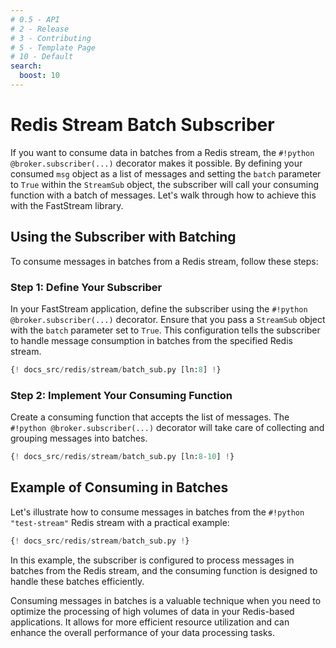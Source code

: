 ```yaml
---
# 0.5 - API
# 2 - Release
# 3 - Contributing
# 5 - Template Page
# 10 - Default
search:
  boost: 10
---
```


# Redis Stream Batch Subscriber

If you want to consume data in batches from a Redis stream, the `#!python @broker.subscriber(...)` decorator makes it possible. By defining your consumed `msg` object as a list of messages and setting the `batch` parameter to `True` within the `StreamSub` object, the subscriber will call your consuming function with a batch of messages. Let's walk through how to achieve this with the FastStream library.

## Using the Subscriber with Batching

To consume messages in batches from a Redis stream, follow these steps:

### Step 1: Define Your Subscriber

In your FastStream application, define the subscriber using the `#!python @broker.subscriber(...)` decorator. Ensure that you pass a `StreamSub` object with the `batch` parameter set to `True`. This configuration tells the subscriber to handle message consumption in batches from the specified Redis stream.

```python linenums="1"
{! docs_src/redis/stream/batch_sub.py [ln:8] !}
```

### Step 2: Implement Your Consuming Function

Create a consuming function that accepts the list of messages. The `#!python @broker.subscriber(...)` decorator will take care of collecting and grouping messages into batches.

```python linenums="1"
{! docs_src/redis/stream/batch_sub.py [ln:8-10] !}
```

## Example of Consuming in Batches

Let's illustrate how to consume messages in batches from the `#!python "test-stream"` Redis stream with a practical example:

```python linenums="1"
{! docs_src/redis/stream/batch_sub.py !}
```

In this example, the subscriber is configured to process messages in batches from the Redis stream, and the consuming function is designed to handle these batches efficiently.

Consuming messages in batches is a valuable technique when you need to optimize the processing of high volumes of data in your Redis-based applications. It allows for more efficient resource utilization and can enhance the overall performance of your data processing tasks.
